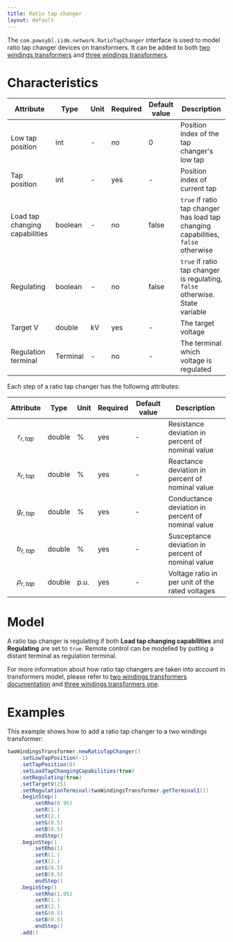 ```yaml
---
title: Ratio tap changer
layout: default
---
```


The `com.powsybl.iidm.network.RatioTapChanger` interface is used to model ratio tap changer devices on transformers.
It can be added to both [two windings transformers](./twoWindingsTransformer.md) and [three windings transformers](./threeWindingsTransformer.md).

# Characteristics

| Attribute | Type | Unit | Required | Default value | Description |
| --------- | ---- | ---- | -------- | ------------- | ----------- |
| Low tap position | int | - | no | 0 | Position index of the tap changer's low tap |
| Tap position | int | - | yes | - | Position index of current tap |
| Load tap changing capabilities | boolean | - | no | false | ```true``` if ratio tap changer has load tap changing capabilities, ```false``` otherwise |
| Regulating | boolean | - | no | false | ```true``` if ratio tap changer is regulating, ```false``` otherwise. State variable |
| Target V | double | kV | yes | - | The target voltage |
| Regulation terminal | Terminal | - | no | - | The terminal which voltage is regulated |

Each step of a ratio tap changer has the following attributes:

| Attribute | Type | Unit | Required | Default value | Description |
| --------- | ---- | ---- | -------- | ------------- | ----------- |
| $$r_{r, tap}$$ | double | % | yes | - | Resistance deviation in percent of nominal value |
| $$x_{r, tap}$$ | double | % | yes | - | Reactance deviation in percent of nominal value |
| $$g_{r, tap}$$ | double | % | yes | - | Conductance deviation in percent of nominal value |
| $$b_{r, tap}$$ | double | % | yes | - | Susceptance deviation in percent of nominal value |
| $$\rho_{r, tap}$$ | double | p.u. | yes | - | Voltage ratio in per unit of the rated voltages |

# Model
A ratio tap changer is regulating if both **Load tap changing capabilities** and **Regulating** are set to ```true```.
Remote control can be modelled by putting a distant terminal as regulation terminal.

For more information about how ratio tap changers are taken into account in transformers model, please refer to [two windings transformers documentation](./twoWindingsTransformer.md) and [three windings transformers one](./threeWindingsTransformer.md).


# Examples
This example shows how to add a ratio tap changer to a two windings transformer:
```java
twoWindingsTransformer.newRatioTapChanger()
    .setLowTapPosition(-1)
    .setTapPosition(0)
    .setLoadTapChangingCapabilities(true)
    .setRegulating(true)
    .setTargetV(25)
    .setRegulationTerminal(twoWindingsTransformer.getTerminal1())
    .beginStep()
        .setRho(0.95)
        .setR(1.)
        .setX(2.)
        .setG(0.5)
        .setB(0.5)
        .endStep()
    .beginStep()
        .setRho(1)
        .setR(1.)
        .setX(2.)
        .setG(0.5)
        .setB(0.5)
        .endStep()
    .beginStep()
        .setRho(1.05)
        .setR(1.)
        .setX(2.)
        .setG(0.5)
        .setB(0.5)
        .endStep()
    .add()
```
 